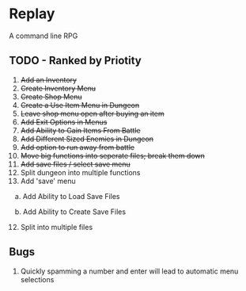 # Replay

A command line RPG

## TODO - Ranked by Priotity

1. <del>Add an Inventory</del>
2. <del>Create Inventory Menu</del>
3. <del>Create Shop Menu</del>
4. <del>Create a Use Item Menu in Dungeon</del>
5. <del>Leave shop menu open after buying an item</del>
6. <del>Add Exit Options in Menus</del>
7. <del>Add Ability to Gain Items From Battle</del>
8. <del>Add Different Sized Enemies in Dungeon</del>
9. <del>Add option to run away from battle</del>
10. <del>Move big functions into seperate files; break them down</del>
11. <del>Add save files / select save menu</del>
12.	Split dungeon into multiple functions
13. Add 'save' menu

&nbsp;&nbsp; a. Add Ability to Load Save Files

&nbsp;&nbsp; b. Add Ability to Create Save Files

12. Split into multiple files

## Bugs
1. Quickly spamming a number and enter will lead to automatic menu selections

